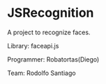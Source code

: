 # JSRecognition
A project to recognize faces.

Library:
faceapi.js

Programmer:
Robatortas(Diego)

Team:
Rodolfo
Santiago
